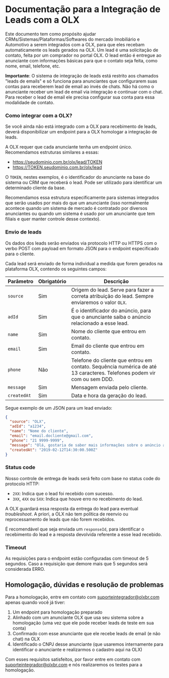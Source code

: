 # Documentação para a Integração de Leads com a OLX

Este documento tem como propósito ajudar CRMs/Sistemas/Plataformas/Softwares do mercado Imobiliário e Automotivo a serem integrados com a OLX, para que eles recebam automaticamente os leads gerados na OLX. Um lead é uma solicitação de contato, feita por um comprador no portal OLX. O lead então é entregue ao anunciante com informações básicas para que o contato seja feita, como nome, email, telefone, etc.

**Importante**: O sistema de integração de leads está restrito aos chamados "leads de emails" e só funciona para anunciantes que configurarem suas contas para receberem lead de email ao invés de chats. Não há como o anunciante receber um lead de email via integração e continuar com o chat. Para receber o lead de email ele precisa configurar sua conta para essa modalidade de contato.

### Como integrar com a OLX?

Se você ainda não está integrado com a OLX para recebimento de leads, deverá disponibilizar um endpoint para a OLX homologar a integração de leads.

A OLX requer que cada anunciante tenha um endpoint único. Recomendamos estruturas similares a essas:

* https://seudominio.com.br/olx/lead/TOKEN
* https://TOKEN.seudominio.com.br/olx/lead

O `TOKEN`, nestes exemplos, é o identificador do anunciante na base do sistema ou CRM que receberá o lead. Pode ser utilizado para identificar um determinado cliente da base.

Recomendamos essa estrutura especificamente para sistemas integrados que serão usados por mais do que um anunciante (isso normalmente acontece quando um sistema de mercado é contratado por diversos anunciantes ou quando um sistema é usado por um anunciante que tem filiais e quer manter controle desse contexto).


### Envio de leads

Os dados dos leads serão enviados via protocolo HTTP ou HTTPS com o verbo POST com payload em formato JSON para o endpoint especificado para o cliente.

Cada lead será enviado de forma individual a medida que forem gerados na plataforma OLX, contendo os seguintes campos:

| Parâmetro | Obrigatório | Descrição |
|-------------|-------------|---------------------------------------------------------------------------------------------------------------|
| `source` | Sim | Origem do lead. Serve para fazer a correta atribuição do lead. Sempre enviaremos o valor `OLX`. |
| `adId` | Sim | É o identificador do anúncio, para que o anunciante saiba o anúncio relacionado a esse lead. |
| `name` | Sim | Nome do cliente que entrou em contato. |
| `email` | Sim | Email do cliente que entrou em contato. |
| `phone` | Não | Telefone do cliente que entrou em contato. Sequência numérica de até 13 caracteres. Telefones podem vir com ou sem DDD. |
| `message` | Sim | Mensagem enviada pelo cliente. |
| `createdAt` | Sim | Data e hora da geração do lead. |

Segue exemplo de um JSON para um lead enviado:

```json
{
  "source": "OLX",
  "adId": "a1234",
  "name": "Nome do cliente",
  "email": "email.docliente@gmail.com",
  "phone": "21 9999-9999",
  "message": "Olá, gostaria de saber mais informações sobre o anúncio a1234", 
  "createdAt": "2019-02-12T14:30:00.500Z"
}
```

### Status code

Nosso controle de entrega de leads será feito com base no status code do protocolo HTTP: 
* `2XX`: Indica que o lead foi recebido com sucesso.
* `3XX`, `4XX` ou `5XX`: Indica que houve erro no recebimento do lead.

A OLX guardará essa resposta da entrega do lead para eventual *troubleshoot*. A priori, a OLX não tem política de reenvio ou reprocessamento de leads que não forem recebidos.

É recomendável que seja enviada um `responseId`, para identificar o recebimento do lead e a resposta devolvida referente a esse lead recebido.


### Timeout
As requisições para o endpoint estão configuradas com timeout de 5 segundos. Caso a requisição que demore mais que 5 segundos será considerada ERRO.


## Homologação, dúvidas e resolução de problemas

Para a homologação, entre em contato com suporteintegrador@olxbr.com apenas quando você já tiver:

1) Um endpoint para homologação preparado
2) Alinhado com um anunciante OLX que usa seu sistema sobre a homologação (uma vez que ele pode receber leads de teste em sua conta)
3) Confirmado com esse anunciante que ele recebe leads de email (e não chat) na OLX
4) Identificado o CNPJ desse anunciante (que usaremos internamente para identificar o anunciante e realizarmos o cadastro aqui na OLX)

Com esses requisitos satisfeitos, por favor entre em contato com suporteintegrador@olxbr.com e nós realizaremos os testes para a homologação.
